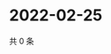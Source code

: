 # 2022-02-25

共 0 条

<!-- BEGIN WEIBO -->
<!-- 最后更新时间 Fri Feb 25 2022 06:09:45 GMT+0800 (China Standard Time) -->

<!-- END WEIBO -->
